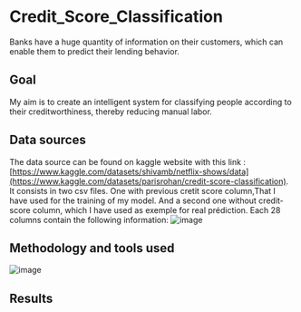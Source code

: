 # Credit_Score_Classification
Banks have a huge quantity of information on their customers, which can enable them to predict their lending behavior. 

## Goal
My aim is to create an intelligent system for classifying people according to their creditworthiness, thereby reducing manual labor. 

## Data sources
The data source can be found on kaggle website with this link : [https://www.kaggle.com/datasets/shivamb/netflix-shows/data](https://www.kaggle.com/datasets/parisrohan/credit-score-classification). 
It consists in two csv files. One with previous cretit score column,That I have used for the training of my model. And a second one without credit-score column, which I have used as exemple for real prédiction.
Each 28 columns contain the following information: 
![image](https://github.com/MichAdeola/Credit_Score_Classification/assets/105505715/f80f10bb-adcb-4ce8-a0c3-bff710d99450)

## Methodology and tools used
![image](https://github.com/MichAdeola/Credit_Score_Classification/assets/105505715/656f5668-396c-4425-8070-625f2d579fed)

## Results
